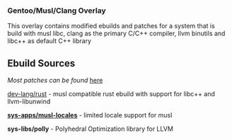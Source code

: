 ### Gentoo/Musl/Clang Overlay
This overlay contains modified ebuilds and patches for a system that is build with musl 
libc, clang as the primary C/C++ compiler, llvm binutils and libc++ as default C++ library

## Ebuild Sources
*Most patches can be found* [here](https://github.com/leonardohn/gentoo-patchset.git)

[dev-lang/rust](https://github.com/12101111/overlay/tree/master/dev-lang/rust) - musl compatible rust ebuild with support for libc++ and llvm-libunwind

[**sys-apps/musl-locales**](https://github.com/12101111/overlay/tree/master/sys-apps/musl-locales) - limited locale support for musl

**sys-libs/polly** - Polyhedral Optimization library for LLVM
